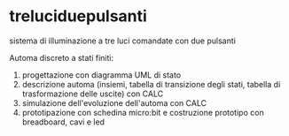 # treluciduepulsanti
sistema di illuminazione a tre luci comandate con due pulsanti

Automa discreto a stati finiti:
1) progettazione con diagramma UML di stato
2) descrizione automa (insiemi, tabella di transizione degli stati, tabella di trasformazione delle uscite) con CALC
3) simulazione dell'evoluzione dell'automa con CALC
4) prototipazione con schedina micro:bit e costruzione prototipo con breadboard, cavi e led

